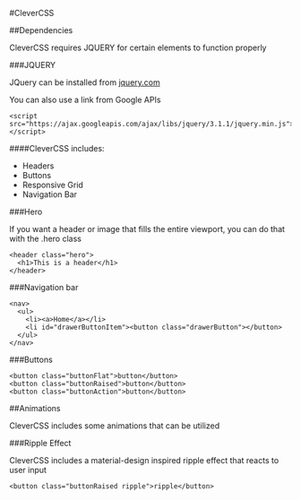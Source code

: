 #CleverCSS

##Dependencies

CleverCSS requires JQUERY for certain elements to function properly

###JQUERY

JQuery can be installed from [jquery.com](jquery.com)

You can also use a link from Google APIs

    <script src="https://ajax.googleapis.com/ajax/libs/jquery/3.1.1/jquery.min.js"></script>

####CleverCSS includes:
* Headers
* Buttons
* Responsive Grid
* Navigation Bar

###Hero

If you want a header or image that fills the entire viewport, you can do that with the .hero class

    <header class="hero">
      <h1>This is a header</h1>
    </header>

###Navigation bar

    <nav>
      <ul>
        <li><a>Home</a></li>
        <li id="drawerButtonItem"><button class="drawerButton"></button>
      </ul>
    </nav>

###Buttons

    <button class="buttonFlat">button</button>
    <button class="buttonRaised">button</button>
    <button class="buttonAction">button</button>

##Animations

CleverCSS includes some animations that can be utilized

###Ripple Effect

CleverCSS includes a material-design inspired ripple effect that reacts to user input

    <button class="buttonRaised ripple">ripple</button>
